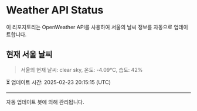 
# Weather API Status

이 리포지토리는 OpenWeather API를 사용하여 서울의 날씨 정보를 자동으로 업데이트합니다.

## 현재 서울 날씨
> 서울의 현재 날씨: clear sky, 온도: -4.09°C, 습도: 42%

⏳ 업데이트 시간: 2025-02-23 20:15:15 (UTC)

---
자동 업데이트 봇에 의해 관리됩니다.
